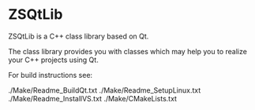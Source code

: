 # ZSQtLib
ZSQtLib is a C++ class library based on Qt.

The class library provides you with classes which may help you to realize your C++ projects using Qt.

For build instructions see:

./Make/Readme_BuildQt.txt
./Make/Readme_SetupLinux.txt
./Make/Readme_InstallVS.txt
./Make/CMakeLists.txt
